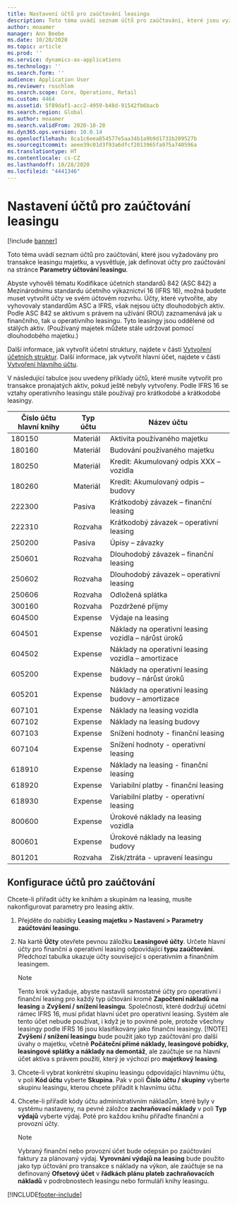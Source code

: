 ```yaml
---
title: Nastavení účtů pro zaúčtování leasingu
description: Toto téma uvádí seznam účtů pro zaúčtování, které jsou vyžadovány pro transakce leasingu majetku, a vysvětluje, jak definovat účty pro zaúčtování na stránce Parametry účtování leasingu.
author: moaamer
manager: Ann Beebe
ms.date: 10/28/2020
ms.topic: article
ms.prod: ''
ms.service: dynamics-ax-applications
ms.technology: ''
ms.search.form: ''
audience: Application User
ms.reviewer: roschlom
ms.search.scope: Core, Operations, Retail
ms.custom: 4464
ms.assetid: 5f89daf1-acc2-4959-b48d-91542fb6bacb
ms.search.region: Global
ms.author: moaamer
ms.search.validFrom: 2020-10-28
ms.dyn365.ops.version: 10.0.14
ms.openlocfilehash: 8ca1c6eea854577e5aa34b1a9b9d1731b209527b
ms.sourcegitcommit: aeee39c01d3f93a6dfcf2013965fa975a740596a
ms.translationtype: HT
ms.contentlocale: cs-CZ
ms.lasthandoff: 10/28/2020
ms.locfileid: "4441346"
---
```

# <a name="set-up-lease-posting-accounts"></a>Nastavení účtů pro zaúčtování leasingu

[!include [banner](../includes/banner.md)]

Toto téma uvádí seznam účtů pro zaúčtování, které jsou vyžadovány pro transakce leasingu majetku, a vysvětluje, jak definovat účty pro zaúčtování na stránce **Parametry účtování leasingu**.

Abyste vyhověli tématu Kodifikace účetních standardů 842 (ASC 842) a Mezinárodnímu standardu účetního výkaznictví 16 (IFRS 16), možná budete muset vytvořit účty ve svém účtovém rozvrhu. Účty, které vytvoříte, aby vyhovovaly standardům ASC a IFRS, však nejsou účty dlouhodobých aktiv. Podle ASC 842 se aktivum s právem na užívání (ROU) zaznamenává jak u finančního, tak u operativního leasingu. Tyto leasingy jsou oddělené od stálých aktiv. (Používaný majetek můžete stále udržovat pomocí dlouhodobého majetku.)

Další informace, jak vytvořit účetní struktury, najdete v části [Vytvoření účetních struktur](../general-ledger/tasks/create-account-structures.md). Další informace, jak vytvořit hlavní účet, najdete v části [Vytvoření hlavního účtu](../general-ledger/tasks/create-main-account.md).

V následující tabulce jsou uvedeny příklady účtů, které musíte vytvořit pro transakce pronajatých aktiv, pokud ještě nebyly vytvořeny. Podle IFRS 16 se vztahy operativního leasingu stále používají pro krátkodobé a krátkodobé leasingy.

| Číslo účtu hlavní knihy | Typ účtu  | Název účtu                                          |
|-----------------------|---------------|-------------------------------------------------------|
| 180150                | Materiál         | Aktivita používaného majetku                                     |
| 180160                | Materiál         | Budování používaného majetku                                    |
| 180250                | Materiál         | Kredit: Akumulovaný odpis XXX – vozidla                   |
| 180260                | Materiál         | Kredit: Akumulovaný odpis – budovy                  |
| 222300                | Pasiva     | Krátkodobý závazek – finanční leasing                |
| 222310                | Rozvaha | Krátkodobý závazek – operativní leasing              |
| 250200                | Pasiva     | Úpisy – závazky                                         |
| 250601                | Rozvaha | Dlouhodobý závazek – finanční leasing                 |
| 250602                | Rozvaha | Dlouhodobý závazek – operativní leasing               |
| 250606                | Rozvaha | Odložená splátka                                         |
| 300160                | Rozvaha | Pozdržené příjmy                                     |
| 604500                | Expense       | Výdaje na leasing                                         |
| 604501                | Expense       | Náklady na operativní leasing vozidla – nárůst úroků  |
| 604502                | Expense       | Náklady na operativní leasing vozidla – amortizace        |
| 605200                | Expense       | Náklady na operativní leasing budovy – nárůst úroků |
| 605201                | Expense       | Náklady na operativní leasing budovy – amortizace       |
| 607101                | Expense       | Náklady na leasing vozidla                    |
| 607102                | Expense       | Náklady na leasing budovy                   |
| 607103                | Expense       | Snížení hodnoty - finanční leasing                   |
| 607104                | Expense       | Snížení hodnoty - operativní leasing                 |
| 618910                | Expense       | Náklady na leasing - finanční leasing                        |
| 618920                | Expense       | Variabilní platby - finanční leasing                    |
| 618930                | Expense       | Variabilní platby - operativní leasing                  |
| 800600                | Expense       | Úrokové náklady na leasing vozidla                        |
| 800601                | Expense       | Úrokové náklady na leasing budovy                       |
| 801201                | Rozvaha | Zisk/ztráta - upravení leasingu                      |

## <a name="configure-posting-accounts"></a>Konfigurace účtů pro zaúčtování

Chcete-li přiřadit účty ke knihám a skupinám na leasing, musíte nakonfigurovat parametry pro leasing aktiv.

1. Přejděte do nabídky **Leasing majetku \> Nastavení \> Parametry zaúčtování leasingu**.
2. Na kartě **Účty** otevřete pevnou záložku **Leasingové účty**. Určete hlavní účty pro finanční a operativní leasing odpovídající **typu zaúčtování**. Předchozí tabulka ukazuje účty související s operativním a finančním leasingem.

    > [!NOTE]
    > Tento krok vyžaduje, abyste nastavili samostatné účty pro operativní i finanční leasing pro každý typ účtování kromě **Započtení nákladů na leasing** a **Zvýšení / snížení leasingu**. Společnosti, které dodržují účetní rámec IFRS 16, musí přidat hlavní účet pro operativní leasing. Systém ale tento účet nebude používat, i když je to povinné pole, protože všechny leasingy podle IFRS 16 jsou klasifikovány jako finanční leasingy.
    >[!NOTE]
    > **Zvýšení / snížení leasingu** bude použit jako typ zaúčtování pro další úvahy o majetku, včetně **Počáteční přímé náklady, leasingové pobídky, leasingové splátky a náklady na demontáž**, ale zaúčtuje se na hlavní účet aktiva s právem použití, který je výchozí pro **majetkový leasing**.        
    
3. Chcete-li vybrat konkrétní skupinu leasingu odpovídající hlavnímu účtu, v poli **Kód účtu** vyberte **Skupina**. Pak v poli **Číslo účtu / skupiny** vyberte skupinu leasingu, kterou chcete přiřadit k hlavnímu účtu.
4. Chcete-li přiřadit kódy účtu administrativním nákladům, které byly v systému nastaveny, na pevné záložce **zachraňovací náklady** v poli **Typ výdajů** vyberte výdaj. Poté pro každou knihu přiřaďte finanční a provozní účty.

    > [!NOTE]
    > Vybraný finanční nebo provozní účet bude odepsán po zaúčtování faktury za plánovaný výdaj.
    > **Vyrovnání výdajů na leasing** bude použito jako typ účtování pro transakce s náklady na výkon, ale zaúčtuje se na definovaný **Ofsetový účet** v **řádkách plánu plateb zachraňovacích nákladů** v podrobnostech leasingu nebo formuláři knihy leasingu.   


[!INCLUDE[footer-include](../../includes/footer-banner.md)]